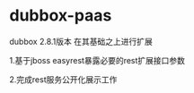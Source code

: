 dubbox-paas
===========

dubbox 2.8.1版本 在其基础之上进行扩展

1.基于jboss easyrest暴露必要的rest扩展接口参数

2.完成rest服务公开化展示工作

